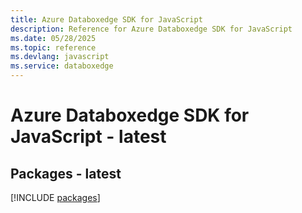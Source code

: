```yaml
---
title: Azure Databoxedge SDK for JavaScript
description: Reference for Azure Databoxedge SDK for JavaScript
ms.date: 05/28/2025
ms.topic: reference
ms.devlang: javascript
ms.service: databoxedge
---
```

# Azure Databoxedge SDK for JavaScript - latest
## Packages - latest
[!INCLUDE [packages](databoxedge-index.md)]